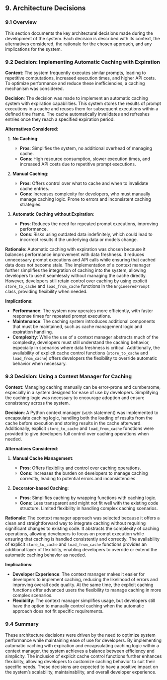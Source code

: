 ## 9. Architecture Decisions

### 9.1 Overview

This section documents the key architectural decisions made during the development of the system. Each decision is described with its context, the alternatives considered, the rationale for the chosen approach, and any implications for the system.

### 9.2 Decision: Implementing Automatic Caching with Expiration

**Context**:
The system frequently executes similar prompts, leading to repetitive computations, increased execution times, and higher API costs. To optimize performance and reduce these inefficiencies, a caching mechanism was considered.

**Decision**:
The decision was made to implement an automatic caching system with expiration capabilities. This system stores the results of prompt executions in a cache and reuses them for subsequent executions within a defined time frame. The cache automatically invalidates and refreshes entries once they reach a specified expiration period.

**Alternatives Considered**:

1. **No Caching**:
   - **Pros**: Simplifies the system, no additional overhead of managing cache.
   - **Cons**: High resource consumption, slower execution times, and increased API costs due to repetitive prompt executions.

2. **Manual Caching**:
   - **Pros**: Offers control over what to cache and when to invalidate cache entries.
   - **Cons**: Increases complexity for developers, who must manually manage caching logic. Prone to errors and inconsistent caching strategies.

3. **Automatic Caching without Expiration**:
   - **Pros**: Reduces the need for repeated prompt executions, improving performance.
   - **Cons**: Risks using outdated data indefinitely, which could lead to incorrect results if the underlying data or models change.

**Rationale**:
Automatic caching with expiration was chosen because it balances performance improvement with data freshness. It reduces unnecessary prompt executions and API calls while ensuring that cached data does not become stale. The implementation of a context manager further simplifies the integration of caching into the system, allowing developers to use it seamlessly without managing the cache directly. However, developers still retain control over caching by using explicit `store_to_cache` and `load_from_cache` functions in the `EngineeredPrompt` class, providing flexibility when needed.

**Implications**:

- **Performance**: The system now operates more efficiently, with faster response times for repeated prompt executions.
- **Maintenance**: The caching system introduces additional components that must be maintained, such as cache management logic and expiration handling.
- **Complexity**: While the use of a context manager abstracts much of the complexity, developers must still understand the caching behavior, especially in scenarios where data freshness is critical. Additionally, the availability of explicit cache control functions (`store_to_cache` and `load_from_cache`) offers developers the flexibility to override automatic behavior when necessary.

### 9.3 Decision: Using a Context Manager for Caching

**Context**:
Managing caching manually can be error-prone and cumbersome, especially in a system designed for ease of use by developers. Simplifying the caching logic was necessary to encourage adoption and ensure consistency across the system.

**Decision**:
A Python context manager (`with` statement) was implemented to encapsulate caching logic, handling both the loading of results from the cache before execution and storing results in the cache afterward. Additionally, explicit `store_to_cache` and `load_from_cache` functions were provided to give developers full control over caching operations when needed.

**Alternatives Considered**:

1. **Manual Cache Management**:
   - **Pros**: Offers flexibility and control over caching operations.
   - **Cons**: Increases the burden on developers to manage caching correctly, leading to potential errors and inconsistencies.

2. **Decorator-based Caching**:
   - **Pros**: Simplifies caching by wrapping functions with caching logic.
   - **Cons**: Less transparent and might not fit well with the existing code structure. Limited flexibility in handling complex caching scenarios.

**Rationale**:
The context manager approach was selected because it offers a clean and straightforward way to integrate caching without requiring significant changes to existing code. It abstracts the complexity of caching operations, allowing developers to focus on prompt execution while ensuring that caching is handled consistently and correctly. The availability of explicit `store_to_cache` and `load_from_cache` functions provides an additional layer of flexibility, enabling developers to override or extend the automatic caching behavior as needed.

**Implications**:

- **Developer Experience**: The context manager makes it easier for developers to implement caching, reducing the likelihood of errors and improving overall code quality. At the same time, the explicit caching functions offer advanced users the flexibility to manage caching in more complex scenarios.
- **Flexibility**: The context manager simplifies usage, but developers still have the option to manually control caching when the automatic approach does not fit specific requirements.

### 9.4 Summary

These architecture decisions were driven by the need to optimize system performance while maintaining ease of use for developers. By implementing automatic caching with expiration and encapsulating caching logic within a context manager, the system achieves a balance between efficiency and simplicity. The inclusion of explicit cache control functions further enhances flexibility, allowing developers to customize caching behavior to suit their specific needs. These decisions are expected to have a positive impact on the system’s scalability, maintainability, and overall developer experience.
